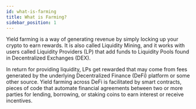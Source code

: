 ```yaml
---
id: what-is-farming
title: What is Farming?
sidebar_position: 1
---
```


Yield farming is a way of generating revenue by simply locking up your crypto to earn rewards. It is also called Liquidity Mining, and it works with users called Liquidity Providers (LP) that add funds to Liquidity Pools found in Decentralized Exchanges (DEX).

In return for providing liquidity, LPs get rewarded that may come from fees generated by the underlying Decentralized Finance (DeFi) platform or some other source. Yield farming across DeFi is facilitated by smart contracts, pieces of code that automate financial agreements between two or more parties for lending, borrowing, or staking coins to earn interest or receive incentives.
